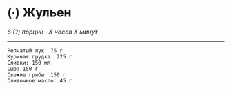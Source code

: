 # (∙) Жульен

_6 (?) порций ∙ X часов X минут_

---

```ingredients
Репчатый лук: 75 г
Куриная грудка: 225 г
Сливки: 150 мл
Сыр: 150 г
Свежие грибы: 150 г
Сливочное масло: 45 г
```
